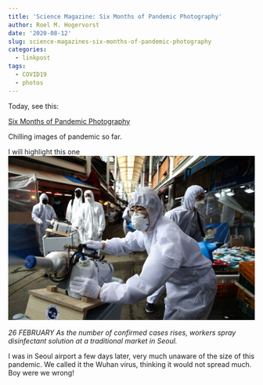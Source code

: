 ```yaml
---
title: 'Science Magazine: Six Months of Pandemic Photography'
author: Roel M. Hogervorst
date: '2020-08-12'
slug: science-magazines-six-months-of-pandemic-photography
categories:
  - linkpost
tags:
  - COVID19
  - photos
---
```


Today, see this: 

[Six Months of Pandemic Photography](https://blogs.sciencemag.org/vis/2020/07/02/six-months-of-pandemic-photography/)

Chilling images of pandemic so far. 

I will highlight this one
![*26 FEBRUARY  As the number of confirmed cases rises, workers spray disinfectant solution at a traditional market in Seoul.*](science_mag_26_feb_seoul.jpg)

*26 FEBRUARY  As the number of confirmed cases rises, workers spray disinfectant solution at a traditional market in Seoul.*

I was in Seoul airport a few days later, very much unaware of the size of this pandemic. We called it the Wuhan virus, thinking it would not spread much. Boy were we wrong! 
